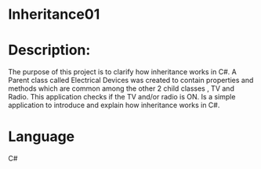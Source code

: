 # Inheritance01
# Description:
The purpose of this project is to clarify how inheritance works in C#.
A Parent class called Electrical Devices was created to contain properties and methods which are common among the other 2 child classes , TV and Radio.
This application checks if the TV and/or radio is ON. Is a simple application to introduce and explain how inheritance works in C#.

# Language
C#
